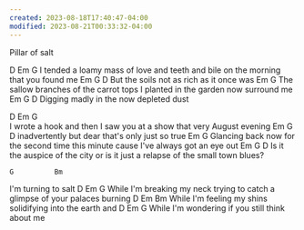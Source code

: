 ```yaml
---
created: 2023-08-18T17:40:47-04:00
modified: 2023-08-21T00:33:32-04:00
---
```


Pillar of salt

D                                           Em          G
I tended a loamy mass of love and teeth and bile on the morning that you found me
        Em           G               D
But the soils not as rich as it once was
                                         Em             G
The sallow branches of the carrot tops I planted in the garden now surround me
        Em           G   D
Digging madly in the now depleted dust

D                                       Em           G                                      
I wrote a hook and then I saw you at a show that very August evening
Em                                 G       D
inadvertently but dear that's only just so true
              Em          G
Glancing back now for the second time this minute cause I've always got an eye out
          Em                  G                                 D
Is it the auspice of the city or is it just a relapse of the small town blues?

    G          Bm
I'm turning to salt
          D                                  Em                      G
While I'm breaking my neck trying to catch a glimpse of your palaces burning
          D                Em                   Bm
While I'm feeling my shins solidifying into the earth and
          D                      Em          G
While I'm wondering if you still think about me
